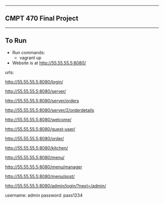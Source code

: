 -------------
CMPT 470
Final Project
-------------

 

------
To Run
------
- Run commands:
    - vagrant up
- Website is at http://55.55.55.5:8080/

urls:

http://55.55.55.5:8080/login/

http://55.55.55.5:8080/server/

http://55.55.55.5:8080/server/orders

http://55.55.55.5:8080/server/2/orderdetails

http://55.55.55.5:8080/welcome/

http://55.55.55.5:8080/guest-user/

http://55.55.55.5:8080/order/

http://55.55.55.5:8080/kitchen/

http://55.55.55.5:8080/menu/

http://55.55.55.5:8080/menu/manager

http://55.55.55.5:8080/menu/post/

http://55.55.55.5:8080/admin/login/?next=/admin/

username: admin
password: pass1234
